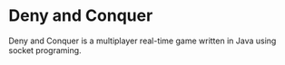 # Deny and Conquer

Deny and Conquer is a multiplayer real-time game written in Java using socket programing.